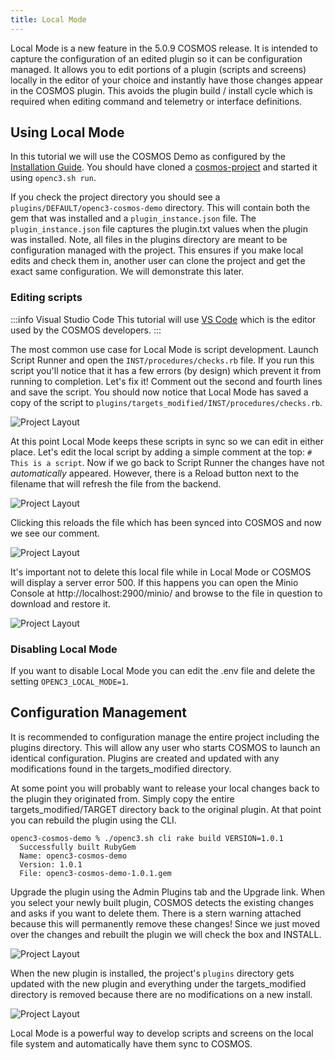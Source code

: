 ```yaml
---
title: Local Mode
---
```


Local Mode is a new feature in the 5.0.9 COSMOS release. It is intended to capture the configuration of an edited plugin so it can be configuration managed. It allows you to edit portions of a plugin (scripts and screens) locally in the editor of your choice and instantly have those changes appear in the COSMOS plugin. This avoids the plugin build / install cycle which is required when editing command and telemetry or interface definitions.

## Using Local Mode

In this tutorial we will use the COSMOS Demo as configured by the [Installation Guide](../getting-started/installation.md). You should have cloned a [cosmos-project](https://github.com/OpenC3/cosmos-project) and started it using `openc3.sh run`.

If you check the project directory you should see a `plugins/DEFAULT/openc3-cosmos-demo` directory. This will contain both the gem that was installed and a `plugin_instance.json` file. The `plugin_instance.json` file captures the plugin.txt values when the plugin was installed. Note, all files in the plugins directory are meant to be configuration managed with the project. This ensures if you make local edits and check them in, another user can clone the project and get the exact same configuration. We will demonstrate this later.

### Editing scripts

:::info Visual Studio Code
This tutorial will use [VS Code](https://code.visualstudio.com) which is the editor used by the COSMOS developers.
:::

The most common use case for Local Mode is script development. Launch Script Runner and open the `INST/procedures/checks.rb` file. If you run this script you'll notice that it has a few errors (by design) which prevent it from running to completion. Let's fix it! Comment out the second and fourth lines and save the script. You should now notice that Local Mode has saved a copy of the script to `plugins/targets_modified/INST/procedures/checks.rb`.

![Project Layout](/img/v5/guides/local_mode/project.png)

At this point Local Mode keeps these scripts in sync so we can edit in either place. Let's edit the local script by adding a simple comment at the top: `# This is a script`. Now if we go back to Script Runner the changes have not _automatically_ appeared. However, there is a Reload button next to the filename that will refresh the file from the backend.

![Project Layout](/img/v5/guides/local_mode/reload_file.png)

Clicking this reloads the file which has been synced into COSMOS and now we see our comment.

![Project Layout](/img/v5/guides/local_mode/reloaded.png)

It's important not to delete this local file while in Local Mode or COSMOS will display a server error 500. If this happens you can open the Minio Console at http://localhost:2900/minio/ and browse to the file in question to download and restore it.

![Project Layout](/img/v5/guides/local_mode/minio.png)

### Disabling Local Mode

If you want to disable Local Mode you can edit the .env file and delete the setting `OPENC3_LOCAL_MODE=1`.

## Configuration Management

It is recommended to configuration manage the entire project including the plugins directory. This will allow any user who starts COSMOS to launch an identical configuration. Plugins are created and updated with any modifications found in the targets_modified directory.

At some point you will probably want to release your local changes back to the plugin they originated from. Simply copy the entire targets_modified/TARGET directory back to the original plugin. At that point you can rebuild the plugin using the CLI.

```
openc3-cosmos-demo % ./openc3.sh cli rake build VERSION=1.0.1
  Successfully built RubyGem
  Name: openc3-cosmos-demo
  Version: 1.0.1
  File: openc3-cosmos-demo-1.0.1.gem
```

Upgrade the plugin using the Admin Plugins tab and the Upgrade link. When you select your newly built plugin, COSMOS detects the existing changes and asks if you want to delete them. There is a stern warning attached because this will permanently remove these changes! Since we just moved over the changes and rebuilt the plugin we will check the box and INSTALL.

![Project Layout](/img/v5/guides/local_mode/delete_modified.png)

When the new plugin is installed, the project's `plugins` directory gets updated with the new plugin and everything under the targets_modified directory is removed because there are no modifications on a new install.

![Project Layout](/img/v5/guides/local_mode/project_update.png)

Local Mode is a powerful way to develop scripts and screens on the local file system and automatically have them sync to COSMOS.
